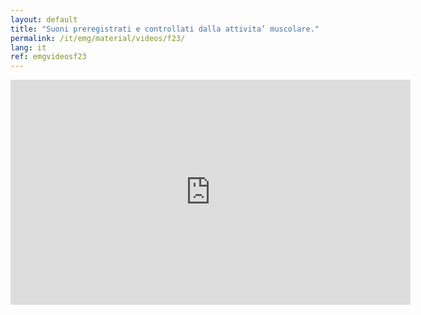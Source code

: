 ```yaml
---
layout: default
title: "Suoni preregistrati e controllati dalla attivita’ muscolare."
permalink: /it/emg/material/videos/f23/
lang: it
ref: emgvideosf23
---
```


<iframe width="640" height="360" src="https://www.youtube-nocookie.com/embed/1nFljEtkTPM?rel=0&loop=1&modestbranding=1&playlist=1nFljEtkTPM&rel=0" frameborder="0" allow="autoplay; encrypted-media" allowfullscreen></iframe>